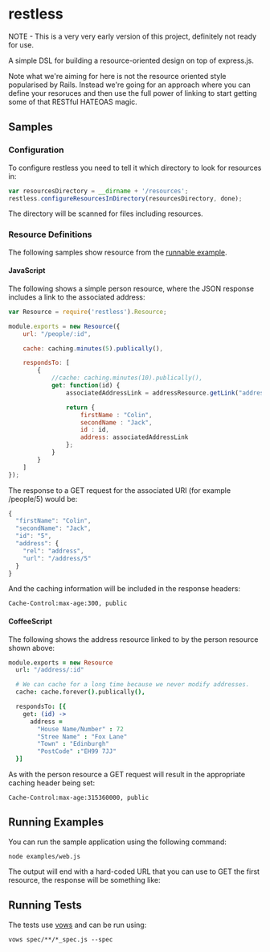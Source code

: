 # restless
NOTE - This is a very very early version of this project, definitely not ready for use.

A simple DSL for building a resource-oriented design on top of express.js. 

Note what we're aiming for here is not the resource oriented style popularised by Rails. Instead we're going for an approach where you can define your resoruces and then use the full power of linking to start getting some of that RESTful HATEOAS magic. 

## Samples
### Configuration
To configure restless you need to tell it which directory to look for resources in:

```js
var resourcesDirectory = __dirname + '/resources';
restless.configureResourcesInDirectory(resourcesDirectory, done);
```

The directory will be scanned for files including resources.

### Resource Definitions
The following samples show resource from the [runnable example](#example).

#### JavaScript
The following shows a simple person resource, where the JSON response includes a link to the associated address:
```js
var Resource = require('restless').Resource;

module.exports = new Resource({
    url: "/people/:id",

    cache: caching.minutes(5).publically(),

    respondsTo: [
        {
            //cache: caching.minutes(10).publically(),
            get: function(id) {
                associatedAddressLink = addressResource.getLink("address", { id: "5"});

                return {
                    firstName : "Colin",
                    secondName : "Jack",
                    id : id,
                    address: associatedAddressLink
                };
            }
        }
    ]
});
```
The response to a GET request for the associated URI (for example /people/5) would be:
```js
{
  "firstName": "Colin",
  "secondName": "Jack",
  "id": "5",
  "address": {
    "rel": "address",
    "url": "/address/5"
  }
}
```
And the caching information will be included in the response headers:

    Cache-Control:max-age:300, public

#### CoffeeScript
The following shows the address resource linked to by the person resource shown above:
```coffeescript
module.exports = new Resource
  url: "/address/:id"

  # We can cache for a long time because we never modify addresses.
  cache: cache.forever().publically(),

  respondsTo: [{
    get: (id) ->
      address =
        "House Name/Number" : 72
        "Stree Name" : "Fox Lane"
        "Town" : "Edinburgh"
        "PostCode" :"EH99 7JJ"
  }]
```
As with the person resource a GET request will result in the appropriate caching header being set:

    Cache-Control:max-age:315360000, public

## <a name="example"/>Running Examples
You can run the sample application using the following command:

    node examples/web.js
    
The output will end with a hard-coded URL that you can use to GET the first resource, the response will be something like:

## Running Tests
The tests use [vows](http://vowsjs.org/) and can be run using:

    vows spec/**/*_spec.js --spec